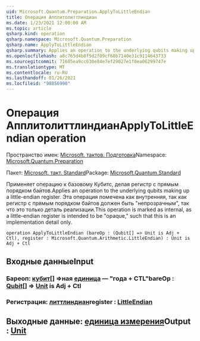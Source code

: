 ```yaml
---
uid: Microsoft.Quantum.Preparation.ApplyToLittleEndian
title: Операция Апплитолиттлиндиан
ms.date: 1/23/2021 12:00:00 AM
ms.topic: article
qsharp.kind: operation
qsharp.namespace: Microsoft.Quantum.Preparation
qsharp.name: ApplyToLittleEndian
qsharp.summary: Applies an operation to the underlying qubits making up a little-endian register. This operation is marked as internal, as a little-endian register is intended to be "opaque," such that this is an implementation detail only.
ms.openlocfilehash: a8c765d4b8f5d2f09cf68b7140e31c9114643733
ms.sourcegitcommit: 71605ea9cc630e84e7ef29027e1f0ea06299747e
ms.translationtype: MT
ms.contentlocale: ru-RU
ms.lasthandoff: 01/26/2021
ms.locfileid: "98856990"
---
```

# <a name="applytolittleendian-operation"></a><span data-ttu-id="cf59f-102">Операция Апплитолиттлиндиан</span><span class="sxs-lookup"><span data-stu-id="cf59f-102">ApplyToLittleEndian operation</span></span>

<span data-ttu-id="cf59f-103">Пространство имен: [Microsoft. тактов. Подготовка](xref:Microsoft.Quantum.Preparation)</span><span class="sxs-lookup"><span data-stu-id="cf59f-103">Namespace: [Microsoft.Quantum.Preparation](xref:Microsoft.Quantum.Preparation)</span></span>

<span data-ttu-id="cf59f-104">Пакет: [Microsoft. такт. Standard](https://nuget.org/packages/Microsoft.Quantum.Standard)</span><span class="sxs-lookup"><span data-stu-id="cf59f-104">Package: [Microsoft.Quantum.Standard](https://nuget.org/packages/Microsoft.Quantum.Standard)</span></span>


<span data-ttu-id="cf59f-105">Применяет операцию к базовому Кубитс, делая регистр с прямым порядком байтов.</span><span class="sxs-lookup"><span data-stu-id="cf59f-105">Applies an operation to the underlying qubits making up a little-endian register.</span></span> <span data-ttu-id="cf59f-106">Эта операция помечена как внутренняя, так как регистр с прямым порядком байтов должен быть "непрозрачным", так что это только деталь реализации.</span><span class="sxs-lookup"><span data-stu-id="cf59f-106">This operation is marked as internal, as a little-endian register is intended to be "opaque," such that this is an implementation detail only.</span></span>

```qsharp
operation ApplyToLittleEndian (bareOp : (Qubit[] => Unit is Adj + Ctl), register : Microsoft.Quantum.Arithmetic.LittleEndian) : Unit is Adj + Ctl
```


## <a name="input"></a><span data-ttu-id="cf59f-107">Входные данные</span><span class="sxs-lookup"><span data-stu-id="cf59f-107">Input</span></span>

### <a name="bareop--qubit--unit--is-adj--ctl"></a><span data-ttu-id="cf59f-108">Бареоп: [кубит](xref:microsoft.quantum.lang-ref.qubit)[] =>ная [единица](xref:microsoft.quantum.lang-ref.unit)  — "года + CTL"</span><span class="sxs-lookup"><span data-stu-id="cf59f-108">bareOp : [Qubit](xref:microsoft.quantum.lang-ref.qubit)[] => [Unit](xref:microsoft.quantum.lang-ref.unit)  is Adj + Ctl</span></span>




### <a name="register--littleendian"></a><span data-ttu-id="cf59f-109">Регистрация: [литтлиндиан](xref:Microsoft.Quantum.Arithmetic.LittleEndian)</span><span class="sxs-lookup"><span data-stu-id="cf59f-109">register : [LittleEndian](xref:Microsoft.Quantum.Arithmetic.LittleEndian)</span></span>





## <a name="output--unit"></a><span data-ttu-id="cf59f-110">Выходные данные: [единица измерения](xref:microsoft.quantum.lang-ref.unit)</span><span class="sxs-lookup"><span data-stu-id="cf59f-110">Output : [Unit](xref:microsoft.quantum.lang-ref.unit)</span></span>

